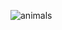 ![animals](https://github.com/cnon06/react-animals/assets/59291488/813e9d37-1d6e-4d65-8dc6-bb868a428f79)
